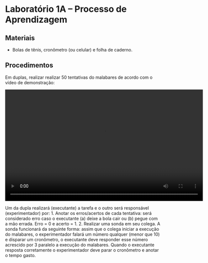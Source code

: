 # Laboratório 1A – Processo de Aprendizagem 

## Materiais
- Bolas de tênis, cronômetro (ou celular) e folha de caderno.
## Procedimentos 
Em duplas, realizar realizar 50 tentativas do malabares de acordo com o vídeo de demonstração:

<video width="640" height="360" controls>
  <source src="https://www.youtube.com/watch?v=iFSy0MNaDRM" type="video/mp4">
  Seu navegador não suporta a tag de vídeo.
</video>



Um da dupla realizará (executante) a tarefa e o outro será responsável (experimentador) por:
    1. Anotar os erros/acertos de cada tentativa: será considerado erro caso o executante (a) deixe a bola cair ou (b) pegue com a mão errada. Erro = 0 e acerto = 1. 
    2. Realizar uma sonda em seu colega. A sonda funcionará da seguinte forma: assim que o colega iniciar a execução do malabares, o experimentador falará um número qualquer (menor que 10) e disparar um cronômetro, o executante deve responder esse número acrescido por 3 paralelo a execução do malabares. Quando o executante resposta corretamente o experimentador deve parar o cronômetro e anotar o tempo gasto. 
